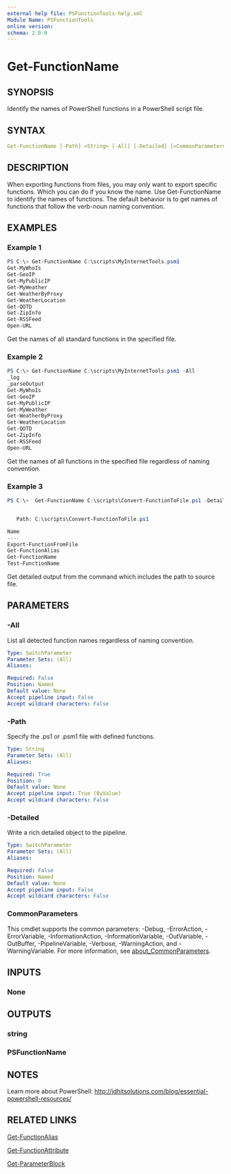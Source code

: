 ```yaml
---
external help file: PSFunctionTools-help.xml
Module Name: PSFunctionTools
online version:
schema: 2.0.0
---
```


# Get-FunctionName

## SYNOPSIS

Identify the names of PowerShell functions in a PowerShell script file.

## SYNTAX

```yaml
Get-FunctionName [-Path] <String> [-All] [-Detailed] [<CommonParameters>]
```

## DESCRIPTION

When exporting functions from files, you may only want to export specific functions. Which you can do if you know the name. Use Get-FunctionName to identify the names of functions. The default behavior is to get names of functions that follow the verb-noun naming convention.

## EXAMPLES

### Example 1

```powershell
PS C:\> Get-FunctionName C:\scripts\MyInternetTools.psm1
Get-MyWhoIs
Get-GeoIP
Get-MyPublicIP
Get-MyWeather
Get-WeatherByProxy
Get-WeatherLocation
Get-QOTD
Get-ZipInfo
Get-RSSFeed
Open-URL
```

Get the names of all standard functions in the specified file.

### Example 2

```powershell
PS C:\> Get-FunctionName C:\scripts\MyInternetTools.psm1 -All
_log
_parseOutput
Get-MyWhoIs
Get-GeoIP
Get-MyPublicIP
Get-MyWeather
Get-WeatherByProxy
Get-WeatherLocation
Get-QOTD
Get-ZipInfo
Get-RSSFeed
Open-URL
```

Get the names of all functions in the specified file regardless of naming convention.

### Example 3

```powershell
PS C:\>  Get-FunctionName C:\scripts\Convert-FunctionToFile.ps1 -Detailed


   Path: C:\scripts\Convert-FunctionToFile.ps1

Name
----
Export-FunctionFromFile
Get-FunctionAlias
Get-FunctionName
Test-FunctionName
```

Get detailed output from the command which includes the path to source file.

## PARAMETERS

### -All

List all detected function names regardless of naming convention.

```yaml
Type: SwitchParameter
Parameter Sets: (All)
Aliases:

Required: False
Position: Named
Default value: None
Accept pipeline input: False
Accept wildcard characters: False
```

### -Path

Specify the .ps1 or .psm1 file with defined functions.

```yaml
Type: String
Parameter Sets: (All)
Aliases:

Required: True
Position: 0
Default value: None
Accept pipeline input: True (ByValue)
Accept wildcard characters: False
```

### -Detailed

Write a rich detailed object to the pipeline.

```yaml
Type: SwitchParameter
Parameter Sets: (All)
Aliases:

Required: False
Position: Named
Default value: None
Accept pipeline input: False
Accept wildcard characters: False
```

### CommonParameters

This cmdlet supports the common parameters: -Debug, -ErrorAction, -ErrorVariable, -InformationAction, -InformationVariable, -OutVariable, -OutBuffer, -PipelineVariable, -Verbose, -WarningAction, and -WarningVariable. For more information, see [about_CommonParameters](http://go.microsoft.com/fwlink/?LinkID=113216).

## INPUTS

### None

## OUTPUTS

### string

### PSFunctionName

## NOTES

Learn more about PowerShell: http://jdhitsolutions.com/blog/essential-powershell-resources/

## RELATED LINKS

[Get-FunctionAlias](Get-FunctionAlias.md)

[Get-FunctionAttribute](Get-FunctionAttribute.md)

[Get-ParameterBlock](Get-Parameterblock.md)

